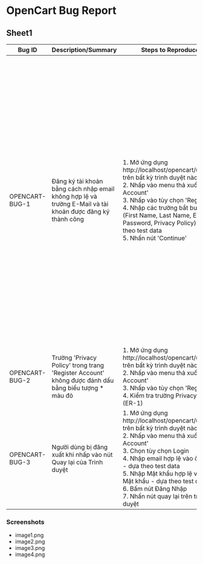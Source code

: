 # OpenCart Bug Report

## Sheet1

| Bug ID            | Description/Summary                                                                 | Steps to Reproduce                                                                                   | Test Data                                                                                   | Expected Result                                                                                          | Actual Result                                                                                          | Severity | Priority  |
|--------------------|-------------------------------------------------------------------------------------|-----------------------------------------------------------------------------------------------------|---------------------------------------------------------------------------------------------|----------------------------------------------------------------------------------------------------------|----------------------------------------------------------------------------------------------------------|----------|-----------|
| OPENCART-BUG-1    | Đăng ký tài khoản bằng cách nhập email không hợp lệ và trường E-Mail và tài khoản được đăng ký thành công | 1. Mở ứng dụng http://localhost/opencart/upload/ trên bất kỳ trình duyệt nào <br> 2. Nhấp vào menu thả xuống 'My Account' <br> 3. Nhấp vào tùy chọn 'Register' <br> 4. Nhập các trường bắt buộc (First Name, Last Name, E-Mail, Password, Privacy Policy) - dựa theo test data <br> 5. Nhấn nút 'Continue' | first name: abc <br> last name: def <br> email: thử nhập các email sau: <br> - camtu <br> - camtu@ <br> - camtu@gmail <br> - camtu@gmail. <br> - camtu@gmail.c <br> - camtu@gmail.co <br> password: abc1236 | 1. Các thông báo dưới đây nên được hiển thị cho các trường tương ứng: <br> - Đối với 'camtu': 'Please include an '@' in the email address. 'camtu' is missing an '@'.' <br> - Đối với 'camtu@': 'Please enter a part following '@'. 'camtu@' is incomplete.' <br> - Đối với 'camtu@gmail': 'E-Mail Address does not appear to be valid!' <br> - Đối với 'camtu@gmail.': 'E-Mail Address does not appear to be valid!' <br> - Đối với camtu@gmail.c: 'E-Mail Address does not appear to be valid!' <br> - Đối với camtu@gmail.co: 'E-Mail Address does not appear to be valid!' | 1. Các thông báo dưới đây được hiển thị cho các trường tương ứng: <br> - Đối với 'camtu': 'Please include an '@' in the email address. 'camtu' is missing an '@'.' <br> - Đối với 'camtu@': 'Please enter a part following '@'. 'camtu@' is incomplete.' <br> - Đối với 'camtu@gmail': 'E-Mail Address does not appear to be valid!' <br> - Đối với 'camtu@gmail.': 'E-Mail Address does not appear to be valid!' <br> - Đối với camtu@gmail.c: 'E-Mail Address does not appear to be valid!' <br> - Đối với camtu@gmail.co: Đăng ký thành công | Major   | P1(Medium) |
| OPENCART-BUG-2    | Trường 'Privacy Policy' trong trang 'Register Account' không được đánh dấu bằng biểu tượng * màu đỏ | 1. Mở ứng dụng http://localhost/opencart/upload/ trên bất kỳ trình duyệt nào <br> 2. Nhấp vào menu thả xuống 'My Account' <br> 3. Nhấp vào tùy chọn 'Register' <br> 4. Kiểm tra trường Privacy Policy (ER-1) | Không áp dụng                                                                           | Trường 'Privacy Policy' nên được đánh dấu bằng ký hiệu * màu đỏ                                          | Trường 'Privacy Policy' là bắt buộc nhưng không được đánh dấu bằng ký hiệu * màu đỏ                     | Minor   | P2(Low)    |
| OPENCART-BUG-3    | Người dùng bị đăng xuất khi nhấp vào nút Quay lại của Trình duyệt                   | 1. Mở ứng dụng http://localhost/opencart/upload/ trên bất kỳ trình duyệt nào <br> 2. Nhấp vào menu thả xuống 'My Account' <br> 3. Chọn tùy chọn Login <br> 4. Nhập email hợp lệ vào ô email - dựa theo test data <br> 5. Nhập Mật khẩu hợp lệ vào ô Mật khẩu - dựa theo test data <br> 6. Bấm nút Đăng Nhập <br> 7. Nhấn nút quay lại trên trình duyệt | Không áp dụng                                                                           | Người dùng không nên bị đăng xuất                                                                        | Người dùng bị đăng xuất                                                                                | Critical | P1(Medium) |

### Screenshots
- image1.png
- image2.png
- image3.png
- image4.png